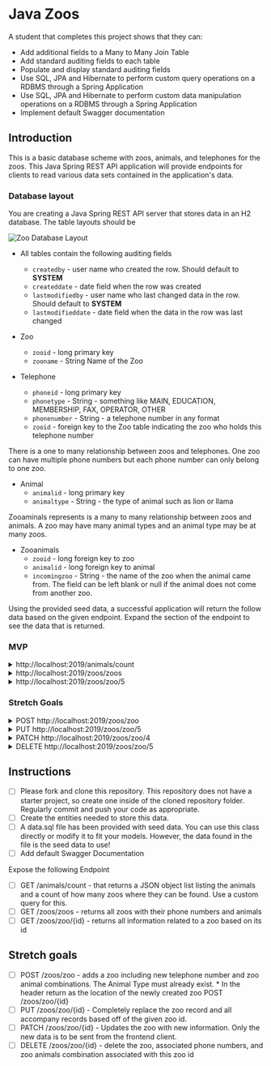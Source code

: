 # Java Zoos

A student that completes this project shows that they can:

* Add additional fields to a Many to Many Join Table
* Add standard auditing fields to each table
* Populate and display standard auditing fields
* Use SQL, JPA and Hibernate to perform custom query operations on a RDBMS through a Spring Application
* Use SQL, JPA and Hibernate to perform custom data manipulation operations on a RDBMS through a Spring Application
* Implement default Swagger documentation

## Introduction

This is a basic database scheme with zoos, animals, and telephones for the zoos. This Java Spring REST API application will provide endpoints for
clients to read various data sets contained in the application's data.

### Database layout

You are creating a Java Spring REST API server that stores data in an H2 database. The table layouts should be

![Zoo Database Layout](zoodb_mvp.png)

* All tables contain the following auditing fields
    * `createdby` - user name who created the row. Should default to **SYSTEM**
    * `createddate` - date field when the row was created
    * `lastmodifiedby` - user name who last changed data in the row. Should default to **SYSTEM**
    * `lastmodifieddate` - date field when the data in the row was last changed

* Zoo
    * `zooid` - long primary key
    * `zooname` - String Name of the Zoo

* Telephone
    * `phoneid` - long primary key
    * `phonetype` - String - something like MAIN, EDUCATION, MEMBERSHIP, FAX, OPERATOR, OTHER
    * `phonenumber` - String - a telephone number in any format
    * `zooid` - foreign key to the Zoo table indicating the zoo who holds this telephone number

There is a one to many relationship between zoos and telephones. One zoo can have multiple phone numbers but each phone number can only belong to one
zoo.

* Animal
    * `animalid` - long primary key
    * `animaltype` - String - the type of animal such as lion or llama

Zooaminals represents is a many to many relationship between zoos and animals. A zoo may have many animal types and an animal type may be at many
zoos.

* Zooanimals
    * `zooid` - long foreign key to zoo
    * `animalid` - long foreign key to animal
    * `incomingzoo` - String - the name of the zoo when the animal came from. The field can be left blank or null if the animal does not come from
      another zoo.

Using the provided seed data, a successful application will return the follow data based on the given endpoint. Expand the section of the endpoint to
see the data that is returned.

### MVP

<details>
<summary>http://localhost:2019/animals/count</summary>

```JSON
[
    {
        "animaltype": "bear",
        "animalid": 2,
        "countzoos": 3
    },
    {
        "animaltype": "lion",
        "animalid": 1,
        "countzoos": 3
    },
    {
        "animaltype": "llama",
        "animalid": 6,
        "countzoos": 1
    },
    {
        "animaltype": "monkey",
        "animalid": 3,
        "countzoos": 0
    },
    {
        "animaltype": "penguin",
        "animalid": 4,
        "countzoos": 0
    },
    {
        "animaltype": "tiger",
        "animalid": 5,
        "countzoos": 1
    },
    {
        "animaltype": "turtle",
        "animalid": 7,
        "countzoos": 1
    }
]
```

</details>

<details>
<summary>http://localhost:2019/zoos/zoos</summary>

```JSON
[
    {
        "zooid": 1,
        "zooname": "Gladys Porter Zoo",
        "telephones": [
            {
                "phoneid": 1,
                "phonetype": "MAIN",
                "phonenumber": "555-555-5555"
            },
            {
                "phoneid": 2,
                "phonetype": "EDUCATION",
                "phonenumber": "555-555-1234"
            },
            {
                "phoneid": 3,
                "phonetype": "MEMBERSHIP",
                "phonenumber": "555-555-4321"
            }
        ],
        "animals": [
            {
                "animal": {
                    "animalid": 1,
                    "animaltype": "lion"
                },
                "incomingzoo": "Point Defiance Zoo"
            },
            {
                "animal": {
                    "animalid": 2,
                    "animaltype": "bear"
                },
                "incomingzoo": "Point Defiance Zoo"
            }
        ]
    },
    {
        "zooid": 2,
        "zooname": "Point Defiance Zoo",
        "telephones": [],
        "animals": [
            {
                "animal": {
                    "animalid": 2,
                    "animaltype": "bear"
                },
                "incomingzoo": "Gladys Porter Zoo"
            }
        ]
    },
    {
        "zooid": 3,
        "zooname": "San Diego Zoo",
        "telephones": [
            {
                "phoneid": 5,
                "phonetype": "MAIN",
                "phonenumber": "555-123-5555"
            }
        ],
        "animals": [
            {
                "animal": {
                    "animalid": 1,
                    "animaltype": "lion"
                },
                "incomingzoo": "Gladys Porter Zoo"
            },
            {
                "animal": {
                    "animalid": 2,
                    "animaltype": "bear"
                },
                "incomingzoo": "Point Defiance Zoo"
            }
        ]
    },
    {
        "zooid": 4,
        "zooname": "San Antonio Zoo",
        "telephones": [
            {
                "phoneid": 4,
                "phonetype": "MAIN",
                "phonenumber": "123-555-5555"
            }
        ],
        "animals": []
    },
    {
        "zooid": 5,
        "zooname": "Smithsonian National Zoo",
        "telephones": [],
        "animals": [
            {
                "animal": {
                    "animalid": 7,
                    "animaltype": "turtle"
                },
                "incomingzoo": "San Diego Zoo"
            },
            {
                "animal": {
                    "animalid": 6,
                    "animaltype": "llama"
                },
                "incomingzoo": "Gladys Porter Zoo"
            },
            {
                "animal": {
                    "animalid": 5,
                    "animaltype": "tiger"
                },
                "incomingzoo": "Gladys Porter Zoo"
            },
            {
                "animal": {
                    "animalid": 1,
                    "animaltype": "lion"
                },
                "incomingzoo": "Gladys Porter Zoo"
            }
        ]
    }
]
```

</details>

<details>
<summary>http://localhost:2019/zoos/zoo/5</summary>

```JSON
{
    "zooid": 5,
    "zooname": "Smithsonian National Zoo",
    "telephones": [],
    "animals": [
        {
            "animal": {
                "animalid": 7,
                "animaltype": "turtle"
            },
            "incomingzoo": "San Diego Zoo"
        },
        {
            "animal": {
                "animalid": 6,
                "animaltype": "llama"
            },
            "incomingzoo": "Gladys Porter Zoo"
        },
        {
            "animal": {
                "animalid": 5,
                "animaltype": "tiger"
            },
            "incomingzoo": "Gladys Porter Zoo"
        },
        {
            "animal": {
                "animalid": 1,
                "animaltype": "lion"
            },
            "incomingzoo": "Gladys Porter Zoo"
        }
    ]
}
```

</details>

### Stretch Goals

<details>
<summary>POST http://localhost:2019/zoos/zoo</summary>

DATA

```JSON
{
    "zooname": "Lambda Llama School Zoo",
    "telephones": [
            {
                "phonetype": "OTHER",
                "phonenumber": "555-555-5555"
            },
            {
                "phonetype": "EDUCATION",
                "phonenumber": "555-555-1234"
            }
        ],
    "animals": [
        {
            "animal": {
                "animalid": 1
            },
            "incomingzoo": "San Diego Zoo"
        },
        {
            "animal": {
                "animalid": 2
            },
            "incomingzoo": "Gladys Porter Zoo"
        },
        {
            "animal": {
                "animalid": 3,
                "animaltype": "tiger"
            }
        }
    ]
}
```

OUTPUT

```TEXT
No Body Data

Location Header: http://localhost:2019/zoos/zoo/10
Status 201 Created
```

</details>

<details>
<summary>PUT http://localhost:2019/zoos/zoo/5</summary>

DATA

```JSON
{
    "zooname": "The Best Zoo",
    "telephones": [
            {
                "phonetype": "OTHER",
                "phonenumber": "555-555-5555"
            }
        ],
    "animals": [
        {
            "animal": {
                "animalid": 3
            },
            "incomingzoo": "San Diego Zoo"
        },
        {
            "animal": {
                "animalid": 5
            },
            "incomingzoo": "Gladys Porter Zoo"
        },
        {
            "animal": {
                "animalid": 7,
                "animaltype": "tiger"
            }
        }
    ]
}
```

OUTPUT

```TEXT
No Body Text

Status OK
```

</details>

<details>
<summary>PATCH http://localhost:2019/zoos/zoo/4</summary>

DATA

```JSON
{
     "telephones": [
            {
                "phonetype": "OTHER",
                "phonenumber": "555-555-5555"
            }
        ]
}
```

OUTPUT

```TEXT
No Body Data

Status OK
```

</details>

<details>
<summary>DELETE http://localhost:2019/zoos/zoo/5</summary>

OUTPUT

```TEXT
No Body Data

Status OK
```

</details>

## Instructions

* [ ] Please fork and clone this repository. This repository does not have a starter project, so create one inside of the cloned repository folder.
  Regularly commit and push your code as appropriate.
* [ ] Create the entities needed to store this data.
* [ ] A data.sql file has been provided with seed data. You can use this class directly or modify it to fit your models. However, the data found in
  the file is the seed data to use!
* [ ] Add default Swagger Documentation

Expose the following Endpoint

* [ ] GET /animals/count - that returns a JSON object list listing the animals and a count of how many zoos where they can be found. Use a custom
  query for this.
* [ ] GET /zoos/zoos - returns all zoos with their phone numbers and animals
* [ ] GET /zoos/zoo/{id} - returns all information related to a zoo based on its id

## Stretch goals

* [ ] POST /zoos/zoo - adds a zoo including new telephone number and zoo animal combinations. The Animal Type must already exist. * In the header
  return as the location of the newly created zoo POST /zoos/zoo/{id}
* [ ] PUT /zoos/zoo/{id} - Completely replace the zoo record and all accompany records based off of the given zoo id.
* [ ] PATCH /zoos/zoo/{id} - Updates the zoo with new information. Only the new data is to be sent from the frontend client.
* [ ] DELETE /zoos/zoo/{id} - delete the zoo, associated phone numbers, and zoo animals combination associated with this zoo id
